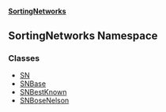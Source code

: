 #### [SortingNetworks](./index.md 'index')
## SortingNetworks Namespace
### Classes
- [SN](./SortingNetworks-SN.md 'SortingNetworks.SN')
- [SNBase](./SortingNetworks-SNBase.md 'SortingNetworks.SNBase')
- [SNBestKnown](./SortingNetworks-SNBestKnown.md 'SortingNetworks.SNBestKnown')
- [SNBoseNelson](./SortingNetworks-SNBoseNelson.md 'SortingNetworks.SNBoseNelson')
